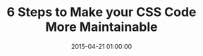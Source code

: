 ---
title:      6 Steps to Make your CSS Code More Maintainable
date:       2015-04-21 01:00:00
summary:    CSS is a fairly simple language to learn on a basic level and to kick off with the coding. But when your stylesheets start to grow, it becomes more and more difficult to untangle messed up classes. Here I collected a couple of tips to help you write more manageable code. They’ll be useful no matter if you’re working on a project’s styles on your own or in a team.
categories: CSS, tools
image: /img/css-is-awesome.jpg
external_page: http://10clouds.com
external_page_name: 10Clouds
external_page_link: http://10clouds.com/blog/6-steps-to-make-your-css-code-more-maintainable/
---